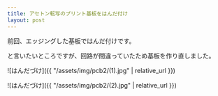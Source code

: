 ```yaml
---
title: アセトン転写のプリント基板をはんだ付け
layout: post
---
```


前回、エッジングした基板ではんだ付けです。

と言いたいところですが、回路が間違っていたため基板を作り直しました。

![はんだづけ]({{ "/assets/img/pcb2/(1).jpg" | relative_url }})

![はんだづけ]({{ "/assets/img/pcb2/(2).jpg" | relative_url }})
